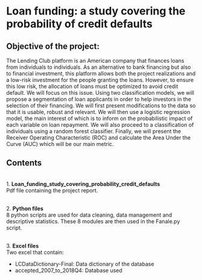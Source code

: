 # Loan funding: a study covering the probability of credit defaults

## Objective of the project: 
The Lending Club platform is an American company that finances loans from individuals to individuals. As an alternative to bank financing but also to financial investment, this platform allows both the project realizations and a low-risk investment for the people granting the loans. However, to ensure this low risk, the allocation of loans must be optimized to avoid credit default. We will focus on this issue. Using two classification models, we will propose a segmentation of loan applicants in order to help investors in the selection of their financing. We will first present modifications to the data so that it is usable, robust and relevant. We will then use a logistic regression model, the main interest of which is to inform on the probabilistic impact of each variable on loan repayment. We will also proceed to a classification of individuals using a random forest classifier. Finally, we will present the Receiver Operating Characteristic (ROC) and calculate the Area Under the Curve (AUC) which will be our main metric.

## Contents 
<br/>1. **Loan_funding_study_covering_probability_credit_defaults**
<br/>Pdf file containing the project report.

<br/>2. **Python files**
<br/>8 python scripts are used for data cleaning, data management and descriptive statistics. These 8 modules are then used in the Fanale.py script. 

<br/>3. **Excel files**
<br/>Two excel that contain: 
- LCDataDictionary-Final: Data dictionary of the database 
- accepted_2007_to_2018Q4: Database used 
